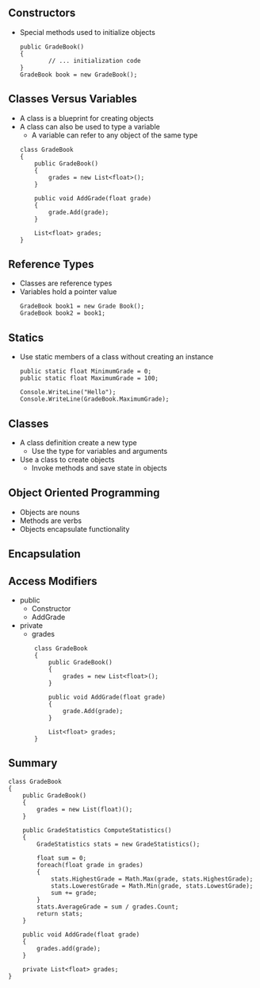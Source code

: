 ## Constructors
* Special methods used to initialize objects
    ```
    public GradeBook()
    {
            // ... initialization code
    }
    GradeBook book = new GradeBook();
    ```
## Classes Versus Variables
* A class is a blueprint for creating objects
* A class can also be used to type a variable
    * A variable can refer to any object of the same type
    ``` New GradeBook Object
    class GradeBook
    {
        public GradeBook()
        {
            grades = new List<float>();
        }

        public void AddGrade(float grade)
        {
            grade.Add(grade);
        }

        List<float> grades;
    }
    ```    
## Reference Types
* Classes are reference types
* Variables hold a pointer value
    ``` Reference Types used the same GradeBook Object
    GradeBook book1 = new Grade Book();
    GradeBook book2 = book1;
    ```
## Statics
* Use static members of a class without creating an instance
    ```
    public static float MinimumGrade = 0;
    public static float MaximumGrade = 100;

    Console.WriteLine("Hello");
    Console.WriteLine(GradeBook.MaximumGrade);
    ```
## Classes    
* A class definition create a new type
    * Use the type for variables and arguments
* Use a class to create objects
    * Invoke methods and save state in objects
## Object Oriented Programming
* Objects are nouns
* Methods are verbs        
* Objects encapsulate functionality  
## Encapsulation
## Access Modifiers
* public 
    * Constructor
    * AddGrade
* private
    * grades    
    ```
        class GradeBook
        {
            public GradeBook()
            {
                grades = new List<float>();
            }

            public void AddGrade(float grade)
            {
                grade.Add(grade);
            }

            List<float> grades;
        }
    ```
## Summary
```
class GradeBook
{
    public GradeBook()
    {
        grades = new List(float)();
    }
    
    public GradeStatistics ComputeStatistics()
    {
        GradeStatistics stats = new GradeStatistics();

        float sum = 0;
        foreach(float grade in grades)
        {
            stats.HighestGrade = Math.Max(grade, stats.HighestGrade);
            stats.LowerestGrade = Math.Min(grade, stats.LowestGrade);
            sum += grade;
        }
        stats.AverageGrade = sum / grades.Count;
        return stats;
    }

    public void AddGrade(float grade)
    {
        grades.add(grade);
    }

    private List<float> grades;
}
```